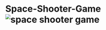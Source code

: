 # Space-Shooter-Game ![space shooter game](https://github.com/malkotohuski/Space-Shooter-Game/assets/115570079/64654797-1c20-4b08-b2d0-fd1ada338d0d)
